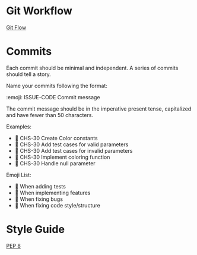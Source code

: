 Git Workflow
============

[Git Flow](https://danielkummer.github.io/git-flow-cheatsheet/)

Commits
=======

Each commit should be minimal and independent.
A series of commits should tell a story.

Name your commits following the format:

:emoji: ISSUE-CODE Commit message

The commit message should be in the imperative present tense, capitalized and have fewer than 50 characters.

Examples:

- :rocket: CHS-30 Create Color constants
- :green_heart: CHS-30 Add test cases for valid parameters
- :green_heart: CHS-30 Add test cases for invalid parameters
- :rocket: CHS-30 Implement coloring function
- :bug: CHS-30 Handle null parameter

Emoji List:

- :green_heart: When adding tests
- :rocket: When implementing features
- :bug: When fixing bugs
- :art: When fixing code style/structure

Style Guide
===========

[PEP 8](https://www.python.org/dev/peps/pep-0008/)
